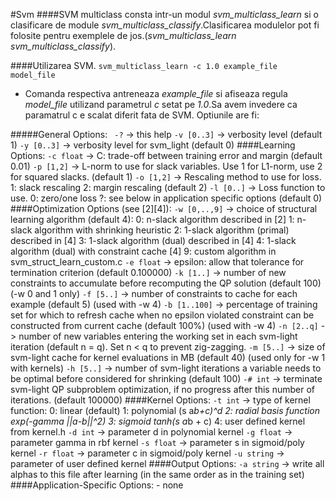 #Svm
####SVM multiclass consta intr-un modul *svm_multiclass_learn* si o clasificare de module *svm_multiclass_classify*.Clasificarea modulelor pot fi folosite pentru exemplele de jos.(*svm_multiclass_learn* *svm_multiclass_classify*).

####Utilizarea SVM.
  `svm_multiclass_learn -c 1.0 example_file model_file`
  - Comanda respectiva antreneaza *example_file* si afiseaza regula *model_file* utilizand parametrul *c* setat pe *1.0*.Sa avem invedere ca paramatrul c e scalat diferit fata de SVM. Optiunile are fi:
  
#####General Options:
        ` -?`          -> this help
         `-v [0..3]`   -> verbosity level (default 1)
         `-y [0..3]`   -> verbosity level for svm_light (default 0)
####Learning Options:
         `-c float`    -> C: trade-off between training error
                        and margin (default 0.01)
         `-p [1,2]`    -> L-norm to use for slack variables. Use 1 for L1-norm,
                        use 2 for squared slacks. (default 1)
         `-o [1,2]`    -> Rescaling method to use for loss.
                        1: slack rescaling
                        2: margin rescaling
                        (default 2)
         `-l [0..]`    -> Loss function to use.
                        0: zero/one loss
                        ?: see below in application specific options
                        (default 0)
####Optimization Options (see [2][4]):
         `-w [0,..,9]` -> choice of structural learning algorithm (default 4):
                        0: n-slack algorithm described in [2]
                        1: n-slack algorithm with shrinking heuristic
                        2: 1-slack algorithm (primal) described in [4]
                        3: 1-slack algorithm (dual) described in [4]
                        4: 1-slack algorithm (dual) with constraint cache [4]
                        9: custom algorithm in svm_struct_learn_custom.c
         `-e float`    -> epsilon: allow that tolerance for termination
                        criterion (default 0.100000)
         `-k [1..]`    -> number of new constraints to accumulate before
                        recomputing the QP solution (default 100) (-w 0 and 1 only)
         `-f [5..]`    -> number of constraints to cache for each example
                        (default 5) (used with -w 4)
         `-b [1..100]` -> percentage of training set for which to refresh cache
                        when no epsilon violated constraint can be constructed
                        from current cache (default 100%) (used with -w 4)
         `-n [2..q]`   -> number of new variables entering the working set
                        in each svm-light iteration (default n = q).
                        Set n < q to prevent zig-zagging.
         `-m [5..]`    -> size of svm-light cache for kernel evaluations in MB
                        (default 40) (used only for -w 1 with kernels)
         `-h [5..]`    -> number of svm-light iterations a variable needs to be
                        optimal before considered for shrinking (default 100)
         `-# int`      -> terminate svm-light QP subproblem optimization, if no
                        progress after this number of iterations.
                        (default 100000)
####Kernel Options:
         `-t int`      -> type of kernel function:
                        0: linear (default)
                        1: polynomial (s a*b+c)^d
                        2: radial basis function exp(-gamma ||a-b||^2)
                        3: sigmoid tanh(s a*b + c)
                        4: user defined kernel from kernel.h
         `-d int`      -> parameter d in polynomial kernel
         `-g float`    -> parameter gamma in rbf kernel
         `-s float`    -> parameter s in sigmoid/poly kernel
         `-r float`    -> parameter c in sigmoid/poly kernel
         `-u string`   -> parameter of user defined kernel
####Output Options:
         `-a string`   -> write all alphas to this file after learning
                        (in the same order as in the training set)
####Application-Specific Options:
          - none